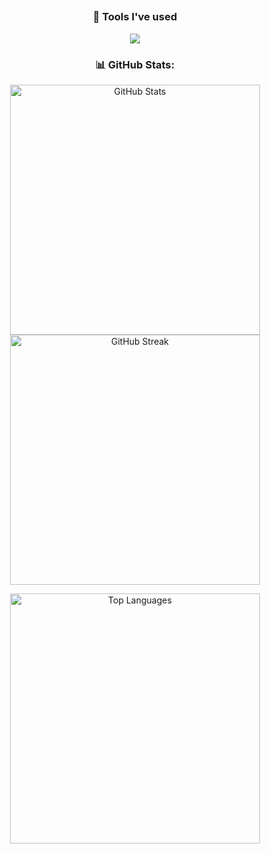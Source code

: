 ##
<!-- Whoah! You have just found an amazing easter egg -- congrats!  -->
<!-- Ref. => https://github.com/adam-p/markdown-here/wiki/Markdown-Cheatsheet -->
  <!-- Quote -->
<div align="center">

  <!-- Skillset -->
### 🔨 Tools I've used

  <!-- https://skillicons.dev/ -->
<div>
  <img src="https://skillicons.dev/icons?i=linux,bash,aws,kali,docker,cloudflare,py,rust,ts,js,nodejs,npm,neovim,git,jenkins,postman,tailwind,photoshop,postgres,discordjs,&perline=6"/>
</div>


### 📊 GitHub Stats:

<p align="center">
  <img src="https://github-readme-stats.vercel.app/api?username=lucabased&show_icons=true&theme=dark" alt="GitHub Stats" width="400"/>
  <img src="https://github-readme-streak-stats.herokuapp.com/?user=lucabased&theme=dark" alt="GitHub Streak" width="400"/>
</p>

<p align="center">
  <img src="https://github-readme-stats.vercel.app/api/top-langs/?username=lucabased&layout=compact&theme=dark" alt="Top Languages" width="400"/>
</p>

  
  ##
</div>
